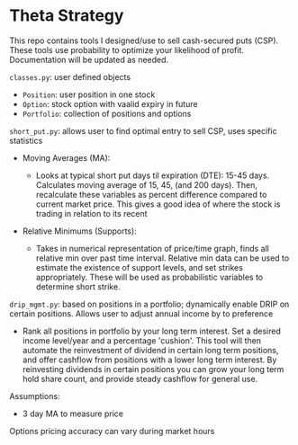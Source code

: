 # Theta Strategy

This repo contains tools I designed/use to sell cash-secured puts (CSP). These tools use probability to optimize your likelihood of profit. Documentation will be updated as needed.	

`classes.py`: user defined objects	
  - `Position`: user position in one stock	
  - `Option`: stock option with vaalid expiry in future	
  - `Portfolio`: collection of positions and options	

`short_put.py`: allows user to find optimal entry to sell CSP, uses specific statistics

- Moving Averages (MA):
    - Looks at typical short put days til expiration (DTE): 15-45 days. Calculates moving average of 15, 45, (and 200 days). Then, recalculate these variables as percent difference compared to current market price. This gives a good idea of where the stock is trading in relation to its recent 

- Relative Minimums (Supports):
  - Takes in numerical representation of price/time graph, finds all relative min over past time interval. Relative min data can be used to estimate the existence of support levels, and set strikes appropriately. These will be used as probabilistic variables to determine short strike. 


`drip_mgmt.py`: based on positions in a portfolio; dynamically enable DRIP on certain positions. Allows user to adjust annual income by to preference

- Rank all positions in portfolio by your long term interest. Set a desired income level/year and a percentage 'cushion'. This tool will then automate the reinvestment of dividend in certain long term positions, and offer cashflow from positions with a lower long term interest. By reinvesting dividends in certain positions you can grow your long term hold share count, and provide steady cashflow for general use. 

Assumptions:
- 3 day MA to measure price


Options pricing accuracy can vary during market hours
